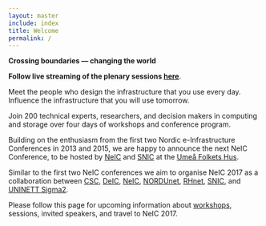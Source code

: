 ```yaml
---
layout: master
include: index
title: Welcome
permalink: /
---
```


**Crossing boundaries &mdash; changing the world**

**Follow live streaming of the plenary sessions [here](http://videocenter.mindspace.se/videos/video/4771/?live=true)**.

Meet the people who design the infrastructure that you use every day. Influence
the infrastructure that you will use tomorrow.

Join 200 technical experts, researchers, and decision makers in computing and
storage over four days of workshops and conference program.

Building on the enthusiasm from the first two Nordic e-Infrastructure
Conferences in 2013 and 2015, we are happy to announce the next NeIC
Conference, to be hosted by
[NeIC](https://neic.nordforsk.org)
and
[SNIC](http://www.snic.vr.se)
at the [Umeå Folkets Hus](http://www.umeafolketshus.se).

Similar to the first two NeIC
conferences we aim to organise NeIC 2017 as a collaboration between
[CSC](https://www.csc.fi),
[DeIC](https://www.deic.dk),
[NeIC](https://neic.nordforsk.org),
[NORDUnet](https://www.nordu.net),
[RHnet](http://www.rhnet.is/english/),
[SNIC](http://www.snic.vr.se),
and
[UNINETT Sigma2](https://www.sigma2.no).

Please follow this page for upcoming information about [workshops](workshops/),
sessions, invited speakers, and travel to NeIC 2017.
